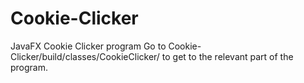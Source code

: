 # Cookie-Clicker
JavaFX Cookie Clicker program
Go to Cookie-Clicker/build/classes/CookieClicker/ to get to the relevant part of the program.
